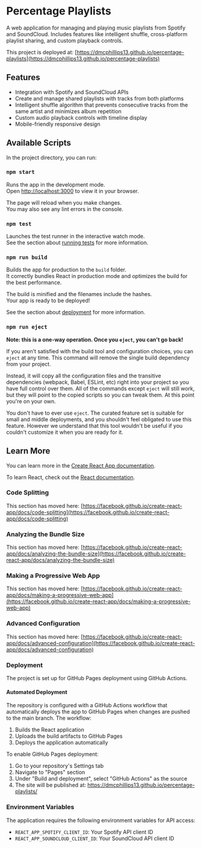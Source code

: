# Percentage Playlists

A web application for managing and playing music playlists from Spotify and SoundCloud. Includes features like intelligent shuffle, cross-platform playlist sharing, and custom playback controls.

This project is deployed at: [https://dmcphillips13.github.io/percentage-playlists](https://dmcphillips13.github.io/percentage-playlists)

## Features

- Integration with Spotify and SoundCloud APIs
- Create and manage shared playlists with tracks from both platforms
- Intelligent shuffle algorithm that prevents consecutive tracks from the same artist and minimizes album repetition
- Custom audio playback controls with timeline display
- Mobile-friendly responsive design

## Available Scripts

In the project directory, you can run:

### `npm start`

Runs the app in the development mode.\
Open [http://localhost:3000](http://localhost:3000) to view it in your browser.

The page will reload when you make changes.\
You may also see any lint errors in the console.

### `npm test`

Launches the test runner in the interactive watch mode.\
See the section about [running tests](https://facebook.github.io/create-react-app/docs/running-tests) for more information.

### `npm run build`

Builds the app for production to the `build` folder.\
It correctly bundles React in production mode and optimizes the build for the best performance.

The build is minified and the filenames include the hashes.\
Your app is ready to be deployed!

See the section about [deployment](https://facebook.github.io/create-react-app/docs/deployment) for more information.

### `npm run eject`

**Note: this is a one-way operation. Once you `eject`, you can't go back!**

If you aren't satisfied with the build tool and configuration choices, you can `eject` at any time. This command will remove the single build dependency from your project.

Instead, it will copy all the configuration files and the transitive dependencies (webpack, Babel, ESLint, etc) right into your project so you have full control over them. All of the commands except `eject` will still work, but they will point to the copied scripts so you can tweak them. At this point you're on your own.

You don't have to ever use `eject`. The curated feature set is suitable for small and middle deployments, and you shouldn't feel obligated to use this feature. However we understand that this tool wouldn't be useful if you couldn't customize it when you are ready for it.

## Learn More

You can learn more in the [Create React App documentation](https://facebook.github.io/create-react-app/docs/getting-started).

To learn React, check out the [React documentation](https://reactjs.org/).

### Code Splitting

This section has moved here: [https://facebook.github.io/create-react-app/docs/code-splitting](https://facebook.github.io/create-react-app/docs/code-splitting)

### Analyzing the Bundle Size

This section has moved here: [https://facebook.github.io/create-react-app/docs/analyzing-the-bundle-size](https://facebook.github.io/create-react-app/docs/analyzing-the-bundle-size)

### Making a Progressive Web App

This section has moved here: [https://facebook.github.io/create-react-app/docs/making-a-progressive-web-app](https://facebook.github.io/create-react-app/docs/making-a-progressive-web-app)

### Advanced Configuration

This section has moved here: [https://facebook.github.io/create-react-app/docs/advanced-configuration](https://facebook.github.io/create-react-app/docs/advanced-configuration)

### Deployment

The project is set up for GitHub Pages deployment using GitHub Actions.

#### Automated Deployment

The repository is configured with a GitHub Actions workflow that automatically deploys the app to GitHub Pages when changes are pushed to the main branch. The workflow:

1. Builds the React application
2. Uploads the build artifacts to GitHub Pages
3. Deploys the application automatically

To enable GitHub Pages deployment:

1. Go to your repository's Settings tab
2. Navigate to "Pages" section
3. Under "Build and deployment", select "GitHub Actions" as the source
4. The site will be published at: https://dmcphillips13.github.io/percentage-playlists/

### Environment Variables

The application requires the following environment variables for API access:

- `REACT_APP_SPOTIFY_CLIENT_ID`: Your Spotify API client ID
- `REACT_APP_SOUNDCLOUD_CLIENT_ID`: Your SoundCloud API client ID

